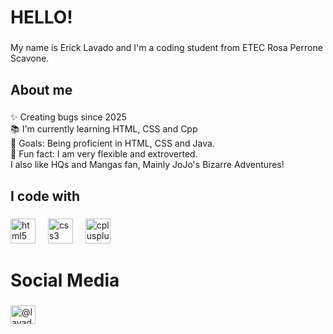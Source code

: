 <h1 align="left">HELLO!</h1>

###

<p align="left">My name is Erick Lavado and I'm a coding student from ETEC Rosa Perrone Scavone.</p>

###

<h2 align="left">About me</h2>

###

<p align="left">✨ Creating bugs since 2025<br>📚 I'm currently learning HTML, CSS and Cpp<br>🎯 Goals: Being proficient in HTML, CSS and Java.<br>🎲 Fun fact: I am very flexible and extroverted. <br>I also like HQs and Mangas fan, Mainly JoJo's Bizarre Adventures!</p>

###

<h2 align="left">I code with</h2>

###

<div align="left">
  <img src="https://cdn.jsdelivr.net/gh/devicons/devicon/icons/html5/html5-original.svg" height="40" alt="html5 logo"  />
  <img width="12" />
  <img src="https://cdn.jsdelivr.net/gh/devicons/devicon/icons/css3/css3-original.svg" height="40" alt="css3 logo"  />
  <img width="12" />
  <img src="https://cdn.jsdelivr.net/gh/devicons/devicon/icons/cplusplus/cplusplus-original.svg" height="40" alt="cplusplus logo"  />
</div>


###
<h1>Social Media</h1>

###

<p align="left">
<a href="https://instagram.com/lavado_erick" target="blank"><img align="center" src="https://raw.githubusercontent.com/rahuldkjain/github-profile-readme-generator/master/src/images/icons/Social/instagram.svg" alt="@lavado_erick" height="30" width="40" /></a>

</p>
